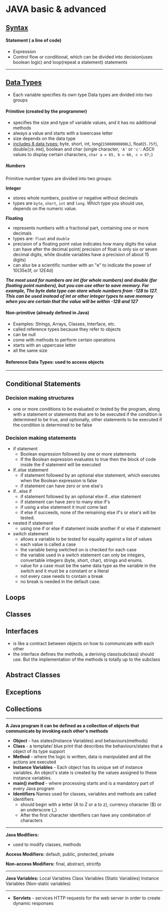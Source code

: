 # JAVA basic & advanced
## [Syntax](https://github.com/STR-FRONT-END/Java/blob/main/BASICS.md)
#### Statement ( a line of code)
- Expression
- Control flow or conditional, which can be divided into decision(uses boolean logic) and loop(repeat a statement) statements 
_________________________________
## [Data Types](https://github.com/STR-FRONT-END/Java/blob/main/DATATYPES.md)
- Each variable specifies its own type
Data types are divided into two groups
#### Primitive (created by the programmer)
- specifies the size and type of variable values, and it has no additional methods
- always a value and starts with a lowercase letter
- size depends on the data type
- [includes 8 data types:](../img/javadatatypes.png) byte, short, int, long(`15000000000L`), float(`5.75f`), double(`19.99d`), boolean and char (single character, `'A'` or `'c'`: ASCII values to display certain characters, `char a = 65, b = 66, c = 67;`)
##### Numbers
Primitive number types are divided into two groups:

**Integer**
- stores whole numbers, positive or negative without decimals
- types are `byte`, `short`, `int` and `long`. Which type you should use, depends on the numeric value.

**Floating** 
- represents numbers with a fractional part, containing one or more decimals
- types are: `float` and `double`
- precision of a floating point value indicates how many digits the value can have after the decimal point( precision of float is only six or seven decimal digits, while double variables have a precision of about 15 digits)
- can also be a scientific number with an "e" to indicate the power of 10(35e3f, or 12E4d)

***The most used for numbers are int (for whole numbers) and double (for floating point numbers), but you can use other to save memory. For example, The byte data type can store whole numbers from -128 to 127. This can be used instead of int or other integer types to save memory when you are certain that the value will be within -128 and 127***


#### Non-primitive (already defined in Java)

- Examples: Strings, Arrays, Classes, Interface, etc.
- called reference types because they refer to objects
- can be null
- come with methods to perform certain operations
- starts with an uppercase letter
- all the same size
#### Reference Data Types: used to access objects
_____________________________
## Conditional Statements
### Decision making structures
- one or more conditions to be evaluated or tested by the program, along with a statement or statements that are to be executed if the condition is determined to be true, and optionally, other statements to be executed if the condition is determined to be false
### Decision making statements
- if statement 
    - Boolean expression followed by one or more statements
    - If the Boolean expression evaluates to true then the block of code inside the if statement will be executed
- if..else statement
    - if statement followed by an optional else statement, which executes when the Boolean expression is false
    - if statement can have zero or one else's
- if...else if 
    - if statement followed by an optional else if...else statement
    - if statement can have zero to many else if's
    - if using a else statement it must come last
    - if else if succeeds, none of the remaining else if's or else's will be tested.
- nested if statement
    - using one if or else if statement inside another if or else if statement
- switch statement
    -  allows a variable to be tested for equality against a list of values
    - each value is called a case
    - the variable being switched on is checked for each case
    - the variable used in a switch statement can only be integers, convertable integers (byte, short, char), strings and enums.
    - value for a case must be the same data type as the variable in the switch and it must be a constant or a literal
    - not every case needs to contain a break
    - no break is needed in the default case.
## Loops
## Classes
## Interfaces
- is like a contract between objects on how to communicate with each other
- the interface defines the methods, a deriving class(subclass) should use. But the implementation of the methods is totally up to the subclass

## Abstract Classes
## Exceptions
## Collections
_________
 **A Java program it can be defined as a collection of objects that communicate by invoking each other's methods**
 - **Object** - has states(Instance Variables) and behaviours(methods)
 - **Class** - a template/ blue print that describes the behaviours/states that a object of its type support
 - **Method** - where the logic is written, data is manipulated and all the actions are executed
 - **Instance Variables** - Each object has its unique set of instance variables. An object's state is created by the values assigned to these instance variables.
 - **main() method** - where processing starts and is a mandatory part of every Java program
 - **Identifiers** Names used for classes, variables and methods are called identifiers
    - should begin with a letter (A to Z or a to z), currency character ($) or an underscore (_)
    - After the first character identifiers can have any combination of characters
_____________________
**Java Modifiers:**
- used to modify classes, methods

**Access Modifiers:** default, public, protected, private

**Non-access Modifiers:** final, abstract, strictfp

_____________
**Java Variables:**
Local Variables
Class Variables (Static Variables)
Instance Variables (Non-static variables)



____________________
- **Servlets** - services HTTP requests for the web server in order to create dynamic responses